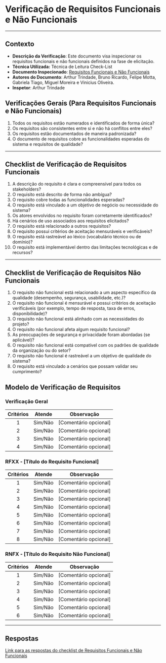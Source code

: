 # Verificação de Requisitos Funcionais e Não Funcionais

---

## Contexto

- **Descrição da Verificação**: Este documento visa inspecionar os requisitos funcionais e não funcionais definidos na fase de elicitação.  
- **Técnica Utilizada:** Técnica de Leitura Check-List  
- **Documento Inspecionado**: [Requisitos Funcionais e Não Funcionais](../../elicitacao/result.md)
- **Autores do Documento**: Arthur Trindade, Bruno Ricardo, Felipe Motta, Gabriela Tiago, Miguel Moreira e Vinicius Oliveira.  
- **Inspetor**: Arthur Trindade

## Verificações Gerais (Para Requisitos Funcionais e Não Funcionais)

1. Todos os requisitos estão numerados e identificados de forma única?
2. Os requisitos são consistentes entre si e não há conflitos entre eles?
3. Os requisitos estão documentados de maneira padronizada?
4. O documento de requisitos cobre as funcionalidades esperadas do sistema e requisitos de qualidade?

---

## Checklist de Verificação de Requisitos Funcionais

1. A descrição do requisito é clara e compreensível para todos os stakeholders?
2. O requisito está descrito de forma não ambígua?
3. O requisito cobre todas as funcionalidades esperadas?
4. O requisito está vinculado a um objetivo de negócio ou necessidade do sistema?
5. Os atores envolvidos no requisito foram corretamente identificados?
6. Há cenários de uso associados aos requisitos elicitados?
7. O requisito está relacionado a outros requisitos?
8. O requisito possui critérios de aceitação mensuráveis e verificáveis?
9. O requisito está rastreável ao léxico (vocabulário técnico ou de domínio)?
10. O requisito está implementável dentro das limitações tecnológicas e de recursos?

---

## Checklist de Verificação de Requisitos Não Funcionais

1. O requisito não funcional está relacionado a um aspecto específico da qualidade (desempenho, segurança, usabilidade, etc.)?
2. O requisito não funcional é mensurável e possui critérios de aceitação verificáveis (por exemplo, tempo de resposta, taxa de erros, disponibilidade)?
3. O requisito não funcional está alinhado com as necessidades do projeto?
4. O requisito não funcional afeta algum requisito funcional?
5. As preocupações de segurança e privacidade foram abordadas (se aplicável)?
6. O requisito não funcional está compatível com os padrões de qualidade da organização ou do setor?
7. O requisito não funcional é rastreável a um objetivo de qualidade do sistema?
8. O requisito está vinculado a cenários que possam validar seu cumprimento?

## Modelo de Verificação de Requisitos

### Verificação Geral

| Critérios | Atende  | Observação                                            |
|:---------:|:-------:|:-----------------------------------------------------:|
| 1         | Sim/Não | [Comentário opcional]                                 |
| 2         | Sim/Não | [Comentário opcional]                                 |
| 3         | Sim/Não | [Comentário opcional]                                 |
| 4         | Sim/Não | [Comentário opcional]                                 |

### RFXX - [Título do Requisito Funcional]

| Critérios | Atende  | Observação                                            |
|:---------:|:-------:|:-----------------------------------------------------:|
| 1         | Sim/Não | [Comentário opcional]                                 |
| 2         | Sim/Não | [Comentário opcional]                                 |
| 3         | Sim/Não | [Comentário opcional]                                 |
| 4         | Sim/Não | [Comentário opcional]                                 |
| 5         | Sim/Não | [Comentário opcional]                                 |
| 6         | Sim/Não | [Comentário opcional]                                 |
| 7         | Sim/Não | [Comentário opcional]                                 |
| 8         | Sim/Não | [Comentário opcional]                                 |


### RNFX - [Título do Requisito Não Funcional]

| Critérios | Atende  | Observação                                            |
|:---------:|:-------:|:-----------------------------------------------------:|
| 1         | Sim/Não | [Comentário opcional]                                 |
| 2         | Sim/Não | [Comentário opcional]                                 |
| 3         | Sim/Não | [Comentário opcional]                                 |
| 4         | Sim/Não | [Comentário opcional]                                 |
| 5         | Sim/Não | [Comentário opcional]                                 |
| 6         | Sim/Não | [Comentário opcional]                                 |

---

## Respostas

[Link para as respostas do checklist de Requisitos Funcionais e Não Funcionais](../resultados/requisitos.md)




